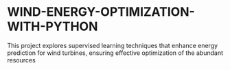 # WIND-ENERGY-OPTIMIZATION-WITH-PYTHON
This project explores supervised learning techniques that enhance energy prediction for wind turbines, ensuring effective optimization of the abundant resources
